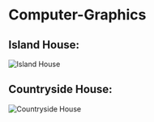 # Computer-Graphics

## Island House:

![Island House](https://lh3.googleusercontent.com/JUP87qkaIVwROa2hPaaORBr3Uz8GQcKRHtuv6VDuLB-Ob02yWQKKZ1LI-Mfqof4gyeiIGY5sAwESOyYU-X_ptANtRFihHk-E2LWANWJ-A3IUndJMdXi3u5nDsHDkKkLZMLwvMxevGntXbRgKAr6nlvMUIoNNfr15k_AWppLS7CobwFg3JUoE6c46NYc6_YB03HkiX_TR72MwfWxp6zZhyrrvjWKM3w45V625tBuosVOEEcW9NPyJz1MLbROjyLMXavKkVDJHLYMdyUqEyIYsgUvoipErvZhABDHInSta6r-SiAaNRpehrOEv8DH9hBvwOMkxjPp-0CsZPpi4Z98MrICBG6l9QsZ5KN5X5tAq2UuQWOKts8r4ckUjK4pgvQAgNNp6M-_yyTHBjUVdnNeZCtBG-etQAY1i-U8NTiytlMowSYa9ojJZ5ETdX5HxSRBbgJwP8698U2qZ6raBb14ots-8A4imoPsatsTza0d0REu2dgxFdlncQrCb6eMQKn4Rn2Fjrw8SCMps5aw9grOaKSiPQzpdpDwyWsuQfYYT4OE8zYHaZmIAjjiJ3_UpxS3QcGaf1H8WmVu5fadVXaK6OfLZ-7_87B50nkt1rIe8PMNEVL7NtvFBe7KaodQ8wTbLixmlWxZkNlRSK21wzSaBeF7eaNzASisyL682yca1nnCJg6pZ41Pn1JlbyVSGR8n8bxWqrEYEiv-nD_cDYcGXhsKrgzVQ4WI9aZ1UyaoILRZS7CCOtXRtgh3u14YffFaQFCFcq3mKqTRc_d3RKrbs6C6A1HIRurxZ=w1728-h948-no?authuser=0)

## Countryside House:

![Countryside House](https://lh3.googleusercontent.com/mqUriRLw1Mh2h8v2pKV4XpwUEw-BgenkJ16cjFCIkStti1aVRxsOHiNQnKsB4nltezpvcjmbaKvQ9w69-XEc2R0suELSMcfyFWqH7NfMeFn_TsP1jGOUvom_pUZgtdKTuMCTCsJNZbQiIpqrA1l6dtj_hO8AvxTJyIKCO0bwj2TtjB1kxgLJgw7eOfZeZa3eg3bp7rjvWvUG2-1B_fuQmJ_WCKfKJMW8dcUWCz8qGgiuehAIhqFibh_WHLrkrkOlHIwEkvVndHUwrPqHX1_RSmdptZH3tyA_cHHUy8WoTDzo13SNWY_BfNLF0mT1ID1VsJLoMW0bIV-Vq_oR8p7Efh9RATMaIuWjqdlscVK3rXZp84b86YsArlL1_D681MwDl63lzAz4pTSnrmG1ogIxQWIMBLI4DWytf-rWKh28jjga869sPvL85fkrzdAiwuyCiuHnLZHxYCnX3trQgG8DGp3t90_IKDaXSY0oZcEnH_8TFC9xA1zVtfmrkHXL8c4gX-ujA3VU1Ep2QriNrotisIJfx9oihS1GVPtelkIQlS4mVlHg0j93kcrLSuBQLmx27WYBZNhd_gOm8ctpb89EOKoK7I1FFDLDx5dAYHxry6KXq9y__Lcd20duOYQFSZ9L_sAfyXDrTnT_KrMRJUjMFbD263poiggZlXcV4aGH4GTJbtwCQOrnko0g9LedY6usjHKjbRXVCxm21PuUOPigC0ZVWClxXXjC0v3_ONhgUUiOTXykfGUvntvGGuNaTBBvrdk__ghY792Vsl4E7lvgkzmp7XSxwURn=w1728-h948-no?authuser=0)

